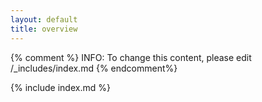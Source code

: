 ```yaml
---
layout: default
title: overview
---
```


{% comment %}
INFO: To change this content, please edit /_includes/index.md
{% endcomment%}

{% include index.md %}
